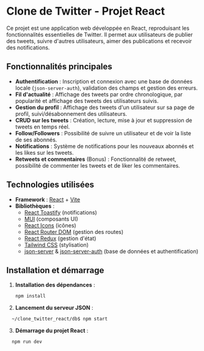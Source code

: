 # Clone de Twitter - Projet React

Ce projet est une application web développée en React, reproduisant les fonctionnalités essentielles de Twitter. Il permet aux utilisateurs de publier des tweets, suivre d'autres utilisateurs, aimer des publications et recevoir des notifications.

## Fonctionnalités principales

- **Authentification** : Inscription et connexion avec une base de données locale (`json-server-auth`), validation des champs et gestion des erreurs.
- **Fil d'actualité** : Affichage des tweets par ordre chronologique, par popularité et affichage des tweets des utilisateurs suivis.
- **Gestion du profil** : Affichage des tweets d'un utilisateur sur sa page de profil, suivi/désabonnement des utilisateurs.
- **CRUD sur les tweets** : Création, lecture, mise à jour et suppression de tweets en temps réel.
- **Follow/Followers** : Possibilité de suivre un utilisateur et de voir la liste de ses abonnés.
- **Notifications** : Système de notifications pour les nouveaux abonnés et les likes sur les tweets.
- **Retweets et commentaires** (Bonus) : Fonctionnalité de retweet, possibilité de commenter les tweets et de liker les commentaires.

## Technologies utilisées

- **Framework** : [React](https://react.dev/) + [Vite](https://vitejs.dev/)
- **Bibliothèques** :
  - [React Toastify](https://fkhadra.github.io/react-toastify/) (notifications)
  - [MUI](https://mui.com/) (composants UI)
  - [React Icons](https://react-icons.github.io/react-icons/) (icônes)
  - [React Router DOM](https://reactrouter.com/) (gestion des routes)
  - [React Redux](https://react-redux.js.org/) (gestion d'état)
  - [Tailwind CSS](https://tailwindcss.com/) (stylisation)
  - [json-server](https://github.com/typicode/json-server) & [json-server-auth](https://www.npmjs.com/package/json-server-auth) (base de données et authentification)

## Installation et démarrage

1. **Installation des dépendances** :
   ```sh
   npm install

2. **Lancement du serveur JSON** :
```sh
  ~/clone_twitter_react/db$ npm start
```
3. **Démarrage du projet React** :
```sh
  npm run dev

